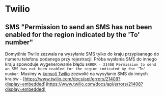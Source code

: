 # Twilio

## SMS "Permission to send an SMS has not been enabled for the region indicated by the 'To' number"

Domyślnie Twilio zezwala na wysyłanie SMS tylko do kraju przypisanego do numeru telefonu podanego przy rejestracji.
Próba wysłania SMS do innego kraju spowoduje wygenerowanie błędu `ERROR - 21408 Permission to send an SMS has not been enabled for the region indicated by the 'To' number`.
Musimy w [konsoli Twilio](https://www.twilio.com/console/sms/settings/geo-permissions) zezwolić na wysyłanie SMS do innych krajów - [https://www.twilio.com/docs/api/errors/21408?display=embedded](https://www.twilio.com/docs/api/errors/21408?display=embedded)

